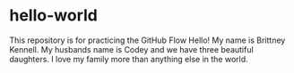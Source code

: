 # hello-world
This repository is for practicing the GitHub Flow
Hello! My name is Brittney Kennell. My husbands name is Codey and we have three beautiful daughters. I love my family more than anything else in the world. 
